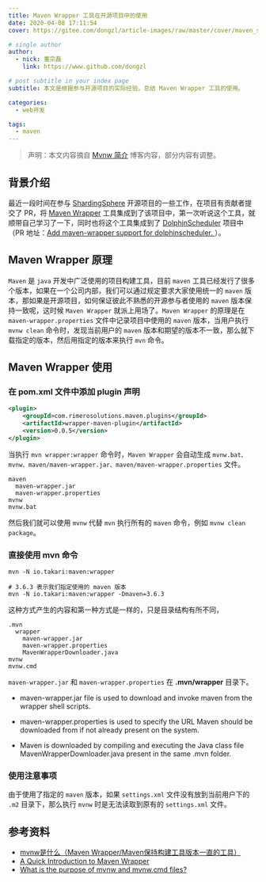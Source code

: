 ```yaml
---
title: Maven Wrapper 工具在开源项目中的使用
date: 2020-04-08 17:11:54
cover: https://gitee.com/dongzl/article-images/raw/master/cover/maven_study.png

# single author
author:
  - nick: 董宗磊
    link: https://www.github.com/dongzl

# post subtitle in your index page
subtitle: 本文是根据参与开源项目的实际经验，总结 Maven Wrapper 工具的使用。

categories: 
  - web开发

tags: 
  - maven
---
```


> 声明：本文内容摘自 [Mvnw 简介](http://www.javacoder.cn/?p=759) 博客内容，部分内容有调整。

## 背景介绍

最近一段时间在参与 [ShardingSphere](http://shardingsphere.apache.org/) 开源项目的一些工作，在项目有贡献者提交了 PR，将 [Maven Wrapper](https://github.com/takari/maven-wrapper) 工具集成到了该项目中，第一次听说这个工具，就顺带自己学习了一下，同时也将这个工具集成到了 [DolphinScheduler](http://dolphinscheduler.apache.org) 项目中（PR 地址：[Add maven-wrapper support for dolphinscheduler. ](https://github.com/apache/incubator-dolphinscheduler/pull/2381)）。

## Maven Wrapper 原理

`Maven` 是 `java` 开发中广泛使用的项目构建工具，目前 `maven` 工具已经发行了很多个版本，如果在一个公司内部，我们可以通过规定要求大家使用统一的 `maven` 版本，那如果是开源项目，如何保证彼此不熟悉的开源参与者使用的 `maven` 版本保持一致呢，这时候 `Maven Wrapper` 就派上用场了。`Maven Wrapper` 的原理是在 `maven-wrapper.properties` 文件中记录项目中使用的 `maven` 版本，当用户执行 `mvnw clean` 命令时，发现当前用户的 `maven` 版本和期望的版本不一致，那么就下载指定的版本，然后用指定的版本来执行 `mvn` 命令。

## Maven Wrapper 使用

### 在 pom.xml 文件中添加 plugin 声明

```xml
<plugin>
    <groupId>com.rimerosolutions.maven.plugins</groupId>
    <artifactId>wrapper-maven-plugin</artifactId>
    <version>0.0.5</version>
</plugin>
```

当执行 `mvn wrapper:wrapper` 命令时，`Maven Wrapper` 会自动生成 `mvnw.bat、mvnw、maven/maven-wrapper.jar、maven/maven-wrapper.properties` 文件。

```shell
maven
  maven-wrapper.jar
  maven-wrapper.properties
mvnw
mvnw.bat
```

然后我们就可以使用 `mvnw` 代替 `mvn` 执行所有的 `maven` 命令，例如 `mvnw clean package`。

### 直接使用 mvn 命令

```shell
mvn -N io.takari:maven:wrapper

# 3.6.3 表示我们指定使用的 maven 版本
mvn -N io.takari:maven:wrapper -Dmaven=3.6.3
```

这种方式产生的内容和第一种方式是一样的，只是目录结构有所不同，

```shell
.mvn
  wrapper
    maven-wrapper.jar
    maven-wrapper.properties
    MavenWrapperDownloader.java
mvnw
mvnw.cmd
```

`maven-wrapper.jar` 和 `maven-wrapper.properties` 在 **.mvn/wrapper** 目录下。

- maven-wrapper.jar file is used to download and invoke maven from the wrapper shell scripts.

- maven-wrapper.properties is used to specify the URL Maven should be downloaded from if not already present on the system.

- Maven is downloaded by compiling and executing the Java class file MavenWrapperDownloader.java present in the same .mvn folder.

### 使用注意事项

由于使用了指定的 `maven` 版本，如果 `settings.xml` 文件没有放到当前用户下的 `.m2` 目录下，那么执行 `mvnw` 时是无法读取到原有的 `settings.xml` 文件。

## 参考资料

- [mvnw是什么（Maven Wrapper/Maven保持构建工具版本一直的工具）](https://www.cnblogs.com/easonjim/p/7620085.html)
- [A Quick Introduction to Maven Wrapper](https://medium.com/xebia-engineering/a-quick-introduction-to-maven-wrapper-f1d9dbb4ea5e)
- [What is the purpose of mvnw and mvnw.cmd files?](https://stackoverflow.com/questions/38723833/what-is-the-purpose-of-mvnw-and-mvnw-cmd-files)
